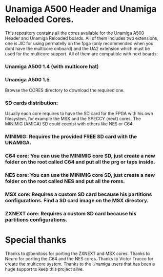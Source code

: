 # Unamiga A500 Header and Unamiga Reloaded Cores.

This repository contains all the cores available for the Unamiga A500 Header and Unamiga Reloaded boards. All of them includes two extensions, one is JIC for using permatelly on the fpga (only recommended when you dont have the multicore onboard) and the UA2 extension which must be used for the multicore support. All of them are compatible with next boards:

### Unamiga A500 1.4 (with multicore hat)
### Unamiga A500 1.5

Browse the CORES directory to download the required one.

### SD cards distribution: 

Usually each core requires to have the SD card for the FPGA with his own filesystem, for example the MSX and the SPECCY (next) cores. The MINIMIG (AMIGA) SD could coexist with others like NES or C64.

### MINIMIG:  Requires the provided FREE SD card with the UNAMIGA.
### C64 core: You can use the MINIMIG core SD, just create a new folder on the root called C64 and put all the prg or taps inside.
### NES core: You can use the MINIMIG core SD, just create a new folder on the root called NES and put all the roms.
### MSX core: Requires a custom SD card because his partitions configurations. Find a SD card image on the MSX directory.
### ZXNEXT core: Requires a custom SD card because his partitions configurations.

# Special thanks

Thanks to @benitoss for porting the ZXNEXT and MSX cores.
Thanks to Neuro for porting the C64 and the NES cores.
Thanks to Victor Trucco for create the multicore system.
Thanks to the Unamiga users that has been a huge support to keep this project alive.
